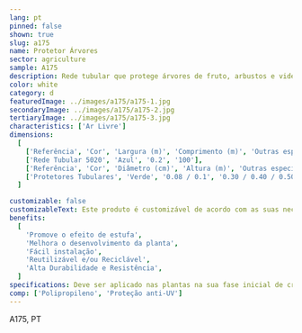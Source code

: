 ```yaml
---
lang: pt
pinned: false
shown: true
slug: a175
name: Protetor Árvores
sector: agriculture
sample: A175
description: Rede tubular que protege árvores de fruto, arbustos e videiras de ataques externos, tais como animais e ações mecânicas.
color: white
category: d
featuredImage: ../images/a175/a175-1.jpg
secondaryImage: ../images/a175/a175-2.jpg
tertiaryImage: ../images/a175/a175-3.jpg
characteristics: ['Ar Livre']
dimensions:
  [
    ['Referência', 'Cor', 'Largura (m)', 'Comprimento (m)', 'Outras especificações'],
    ['Rede Tubular 5020', 'Azul', '0.2', '100'],
    ['Referência', 'Cor', 'Diâmetro (cm)', 'Altura (m)', 'Outras especificações'],
    ['Protetores Tubulares', 'Verde', '0.08 / 0.1', '0.30 / 0.40 / 0.50', 'Liso/Semi-perfurado'],
  ]

customizable: false
customizableText: Este produto é customizável de acordo com as suas necessidades. Contacte-nos para mais informações.
benefits:
  [
    'Promove o efeito de estufa',
    'Melhora o desenvolvimento da planta',
    'Fácil instalação',
    'Reutilizável e/ou Reciclável',
    'Alta Durabilidade e Resistência',
  ]
specifications: Deve ser aplicado nas plantas na sua fase inicial de crescimento.
comp: ['Polipropileno', 'Proteção anti-UV']
---
```


A175, PT
